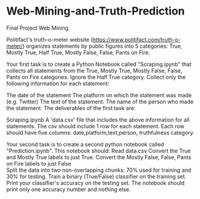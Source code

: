 # Web-Mining-and-Truth-Prediction
Final Project Web Mining

Politifact's truth-o-meter website (https://www.politifact.com/truth-o-meter/) organizes statements by public figures into 5 categories: True, Mostly True, Half True, Mostly False, False, Pants on Fire.

Your first task is to create a Python Notebook called "Scraping.ipynb" that  collects all statements from the True, Mostly True, Mostly False, False, Pants on Fire categories. Ignore the Half True category.
Collect only the following information for each statement:

The date of the statement
The platform on which the statement was made (e.g. Twitter)
The text of the statement.
The name of the person who made the statement.
The deliverables of the first task are:

Scraping.ipynb
A 'data.csv' file  that includes the above information for all statements. The csv should include 1 row for each statement. Each row should have five columns: date,platform,text,person, truthfulness category. 
 

Your second task is to create a second python notebook called "Prediction.ipynb". This notebook should:
Read data.csv
Convert the  True and Mostly True labels to just True.
Convert the Mostly False, False, Pants on Fire labels to just False  
Split the data into two non-overlapping chunks: 70% used for training and 30% for testing.
Train a binary (True/False) classifier on the training set.
Print your classifier's accuracy on the testing set. The notebook should print only one accuracy number and nothing else. 
